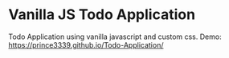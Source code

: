 # Vanilla JS Todo Application
Todo Application using vanilla javascript and custom css.
Demo: https://prince3339.github.io/Todo-Application/
